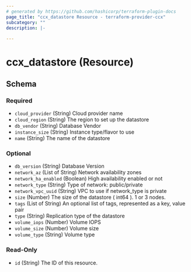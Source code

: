 ```yaml
---
# generated by https://github.com/hashicorp/terraform-plugin-docs
page_title: "ccx_datastore Resource - terraform-provider-ccx"
subcategory: ""
description: |-
  
---
```


# ccx_datastore (Resource)





<!-- schema generated by tfplugindocs -->
## Schema

### Required

- `cloud_provider` (String) Cloud provider name
- `cloud_region` (String) The region to set up the datastore
- `db_vendor` (String) Database Vendor
- `instance_size` (String) Instance type/flavor to use
- `name` (String) The name of the datastore

### Optional

- `db_version` (String) Database Version
- `network_az` (List of String) Network availability zones
- `network_ha_enabled` (Boolean) High availability enabled or not
- `network_type` (String) Type of network: public/private
- `network_vpc_uuid` (String) VPC to use if network_type is private
- `size` (Number) The size of the datastore ( int64 ). 1 or 3 nodes.
- `tags` (List of String) An optional list of tags, represented as a key, value pair
- `type` (String) Replication type of the datastore
- `volume_iops` (Number) Volume IOPS
- `volume_size` (Number) Volume size
- `volume_type` (String) Volume type

### Read-Only

- `id` (String) The ID of this resource.



